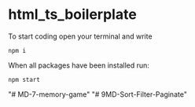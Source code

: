 # html_ts_boilerplate
To start coding open your terminal and write
```
npm i
```

When all packages have been installed run:
```
npm start
```
"# MD-7-memory-game" 
"# 9MD-Sort-Filter-Paginate" 
